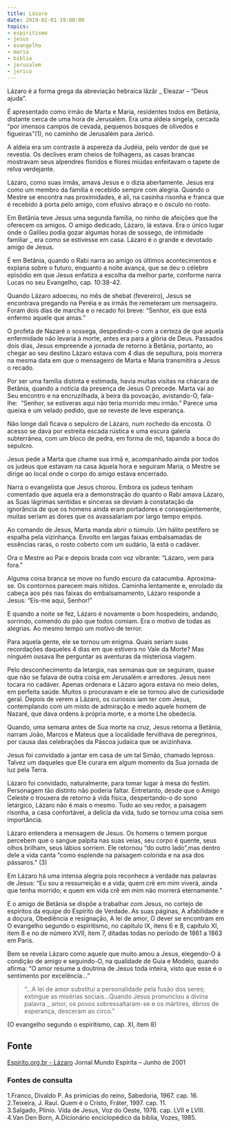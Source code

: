 ```yaml
---
title: Lázaro
date: 2019-02-01 19:00:00
topics: 
- espiritismo
- jesus
- evangelho
- maria
- biblia
- jerusalem
- jerico
---
```


Lázaro é a forma grega da abreviação hebraica lãzãr _ Eleazar – “Deus ajuda”.

É apresentado como irmão de Marta e Maria, residentes todos em Betânia,
distante cerca de uma hora de Jerusalém. Era uma aldeia singela, cercada “por
imensos campos de cevada, pequenos bosques de olivedos e figueiras”(1), no
caminho de Jerusalém para Jericó.

A aldeia era um contraste à aspereza da Judéia, pelo verdor de que se revestia.
Os declives eram cheios de folhagens, as casas brancas mostravam seus alpendres
floridos e flores miúdas enfeitavam o tapete de relva verdejante.

Lázaro, como suas irmãs, amava Jesus e o dizia abertamente. Jesus era como um
membro da família e recebido sempre com alegria. Quando o Mestre se encontra
nas proximidades, é ali, na casinha risonha e franca que é recebido à porta
pelo amigo, com efusivo abraço e o ósculo no rosto.

Em Betânia teve Jesus uma segunda família, no ninho de afeições que lhe
oferecem os amigos. O amigo dedicado, Lázaro, lá estava. Era o único lugar onde
o Galileu podia gozar algumas horas de sossego, de intimidade familiar _ era
como se estivesse em casa. Lázaro é o grande e devotado amigo de Jesus.

É em Betânia, quando o Rabi narra ao amigo os últimos acontecimentos e explana
sobre o futuro, enquanto a noite avança, que se deu o célebre episódio em que
Jesus enfatiza a escolha da melhor parte, conforme narra Lucas no seu
Evangelho, cap. 10:38-42.

Quando Lázaro adoeceu, no mês de shebat (fevereiro), Jesus se encontrava
pregando na Peréia e as irmãs lhe remeteram um mensageiro. Foram dois dias de
marcha e o recado foi breve: “Senhor, eis que está enfermo aquele que amas.”

O profeta de Nazaré o sossega, despedindo-o com a certeza de que aquela
enfermidade não levaria à morte, antes era para a glória de Deus. Passados dois
dias, Jesus empreende a jornada de retorno à Betânia, portanto, ao chegar ao
seu destino Lázaro estava com 4 dias de sepultura, pois morrera na mesma data
em que o mensageiro de Marta e Maria transmitira a Jesus o recado.

Por ser uma família distinta e estimada, havia muitas visitas na chácara de
Betânia, quando a notícia da presença de Jesus O precede. Marta vai ao Seu
encontro e na encruzilhada, à beira da povoação, avistando-O, fala-lhe: 
“Senhor, se estiveras aqui não teria morrido meu irmão.” Parece uma queixa e um
velado pedido, que se reveste de leve esperança.

Não longe dali ficava o sepulcro de Lázaro, num rochedo da encosta. O acesso se
dava por estreita escada rústica e uma escura galeria subterrânea, com um bloco
de pedra, em forma de mó, tapando a boca do sepulcro.

Jesus pede a Marta que chame sua irmã e, acompanhado ainda por todos os judeus
que estavam na casa àquela hora e seguiram Maria, o Mestre se dirige ao local
onde o corpo do amigo estava encerrado.

Narra o evangelista que Jesus chorou. Embora os judeus tenham comentado que
aquela era a demonstração do quanto o Rabi amava Lázaro, as Suas lágrimas
sentidas e sinceras se deviam à constatação da ignorância de que os homens
ainda eram portadores e conseqüentemente, muitas seriam as dores que os
avassalariam por largo tempo empós.

Ao comando de Jesus, Marta manda abrir o túmulo. Um hálito pestífero se espalha
pela vizinhança. Envolto em largas faixas embalsamadas de essências raras, o
rosto coberto com um sudário, lá está o cadáver.

Ora o Mestre ao Pai e depois brada com voz vibrante: “Lázaro, vem para fora.”

Alguma coisa branca se move no fundo escuro da catacumba. Aproxima-se. Os
contornos parecem mais nítidos. Caminha lentamente e, enrolado da cabeça aos
pés nas faixas do embalsamamento, Lázaro responde a Jesus: “Eis-me aqui,
Senhor!”

E quando a noite se fez, Lázaro é novamente o bom hospedeiro, andando,
sorrindo, comendo do pão que todos comiam. Era o motivo de todas as alegrias.
Ao mesmo tempo um motivo de terror.

Para aquela gente, ele se tornou um enigma. Quais seriam suas recordações
daqueles 4 dias em que estivera no Vale da Morte? Mas ninguém ousava lhe
perguntar as aventuras da misteriosa viagem.

Pelo desconhecimento da letargia, nas semanas que se seguiram, quase que não se
falava de outra coisa em Jerusalém e arredores. Jesus nem tocara no cadáver.
Apenas ordenara e Lázaro agora estava no meio deles, em perfeita saúde. Muitos
o procuravam e ele se tornou alvo de curiosidade geral. Depois de verem a
Lázaro, os curiosos iam ter com Jesus, contemplando com um misto de admiração e
medo aquele homem de Nazaré, que dava ordens à própria morte, e a morte Lhe
obedecia.

Quando, uma semana antes de Sua morte na cruz, Jesus retorna a Betânia, narram
João, Marcos e Mateus que a localidade fervilhava de peregrinos, por causa das
celebrações da Páscoa judaica que se avizinhava.

Jesus foi convidado a jantar em casa de um tal Simão, chamado leproso. Talvez
um daqueles que Ele curara em algum momento da Sua jornada de luz pela Terra.

Lázaro foi convidado, naturalmente, para tomar lugar à mesa do festim.
Personagem tão distinto não poderia faltar. Entretanto, desde que o Amigo
Celeste o trouxera de retorno à vida física, despertando-o do sono letárgico,
Lázaro não é mais o mesmo. Tudo ao seu redor, a paisagem risonha, a casa
confortável, a delícia da vida, tudo se tornou uma coisa sem importância.

Lázaro entendera a mensagem de Jesus. Os homens o temem porque percebem que o
sangue palpita nas suas veias, seu corpo é quente, seus olhos brilham, seus
lábios sorriem. Ele retornou “do outro lado”,mas dentro dele a vida canta “como
esplende na paisagem colorida e na asa dos pássaros.” (3)

Em Lázaro há uma intensa alegria pois reconhece a verdade nas palavras de
Jesus: “Eu sou a ressurreição e a vida; quem crê em mim viverá, ainda que tenha
morrido; e quem em vida crê em mim não morrerá eternamente.”

E o amigo de Betânia se dispõe a trabalhar com Jesus, no cortejo de espíritos
da equipe do Espírito de Verdade. As suas páginas, A afabilidade e a doçura,
Obediência e resignação, A lei de amor, O dever se encontram em O evangelho
segundo o espiritismo, no capítulo IX, itens 6 e 8, capítulo XI, item 8 e no de
número XVII, item 7, ditadas todas no período de 1861 a 1863 em Paris.

Bem se revela Lázaro como aquele que muito amou a Jesus, elegendo-O à condição
de amigo e seguindo-O, na qualidade de Guia e Modelo, quando afirma: “O amor
resume a doutrina de Jesus toda inteira, visto que esse é o sentimento por
excelência…”

> “…A lei de amor substitui a personalidade pela fusão dos seres; extingue as
misérias sociais…Quando Jesus pronunciou a divina palavra _ amor, os povos
sobressaltaram-se e os mártires, ébrios de esperança, desceram ao circo.”

(O evangelho segundo o espiritismo, cap. XI, item 8)

## Fonte 
[Espirito.org.br - Lázaro](https://espirito.org.br/artigos/os-expoentes-da-codificacao-lazaro-4/)
Jornal Mundo Espírita – Junho de 2001  

### Fontes de consulta
1.Franco, Divaldo P. As primícias do reino, Sabedoria, 1967. cap. 16.  
2.Teixeira, J. Raul. Quem é o Cristo, Fráter, 1997. cap. 11.  
3.Salgado, Plínio. Vida de Jesus, Voz do Oeste, 1978. cap. LVII e LVIII.  
4.Van Den Born, A.Dicionário enciclopédico da bíblia, Vozes, 1985.  


